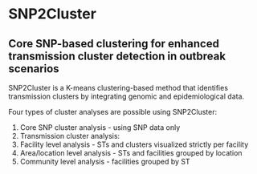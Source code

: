 # SNP2Cluster

## Core SNP-based clustering for enhanced transmission cluster detection in outbreak scenarios

SNP2Cluster is a K-means clustering-based method that identifies transmission clusters by integrating genomic and epidemiological data.

Four types of cluster analyses are possible using SNP2Cluster:

1. Core SNP cluster analysis - using SNP data only
2. Transmission cluster analysis:
  1. Facility level analysis - STs and clusters visualized strictly per facility
  1. Area/location level analysis - STs and facilities grouped by location
  1. Community level analysis - facilities grouped by ST
